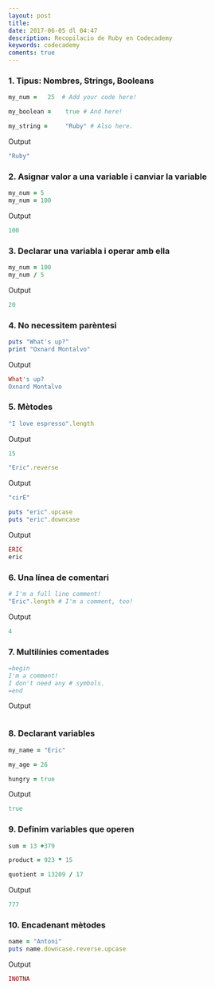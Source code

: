 ```yaml
---
layout: post
title: 
date: 2017-06-05 dl 04:47
description: Recopilacio de Ruby en Codecademy
keywords: codecademy
coments: true
---
```


### 1. Tipus: Nombres, Strings, Booleans

``` ruby
my_num =   25  # Add your code here!

my_boolean =    true # And here!

my_string =     "Ruby" # Also here.
```

Output

``` ruby
"Ruby"
```

### 2. Asignar valor a una variable i canviar la variable

``` ruby
my_num = 5
my_num = 100
```

Output

``` ruby
100
```


### 3. Declarar una variabla i operar amb ella

``` ruby
my_num = 100
my_num / 5
```

Output

``` ruby
20
```


### 4. No necessitem parèntesi

``` ruby
puts "What's up?"
print "Oxnard Montalvo"
```

Output

``` ruby
What's up?
Oxnard Montalvo
```

### 5. Mètodes

``` ruby
"I love espresso".length
```

Output

``` ruby
15
```

``` ruby
"Eric".reverse
```

Output

``` ruby
"cirE"
```

``` ruby
puts "eric".upcase
puts "eric".downcase
```

Output

``` ruby
ERIC
eric
```

### 6. Una línea de comentari

``` ruby
# I'm a full line comment!
"Eric".length # I'm a comment, too!
```

Output

``` ruby
4
```

### 7. Multilínies comentades

``` ruby
=begin
I'm a comment!
I don't need any # symbols.
=end
```

Output

``` ruby

```

### 8. Declarant variables

``` ruby
my_name = "Eric"

my_age = 26

hungry = true
```

Output

``` ruby
true
```

### 9. Definim variables que operen

``` ruby
sum = 13 +379

product = 923 * 15

quotient = 13209 / 17
```

Output

``` ruby
777
```

### 10. Encadenant mètodes

``` ruby
name = "Antoni"
puts name.downcase.reverse.upcase
```

Output

``` ruby
INOTNA
```

